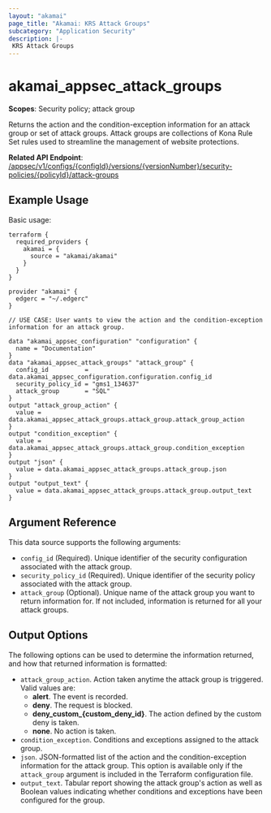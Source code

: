 ```yaml
---
layout: "akamai"
page_title: "Akamai: KRS Attack Groups"
subcategory: "Application Security"
description: |-
 KRS Attack Groups
---
```



# akamai_appsec_attack_groups

**Scopes**: Security policy; attack group

Returns the action and the condition-exception information for an attack group or set of attack groups. Attack groups are collections of Kona Rule Set rules used to streamline the management of website protections.

**Related API Endpoint**: [/appsec/v1/configs/{configId}/versions/{versionNumber}/security-policies/{policyId}/attack-groups](https://techdocs.akamai.com/application-security/reference/get-policy-attack-groups)

## Example Usage

Basic usage:

```
terraform {
  required_providers {
    akamai = {
      source = "akamai/akamai"
    }
  }
}

provider "akamai" {
  edgerc = "~/.edgerc"
}

// USE CASE: User wants to view the action and the condition-exception information for an attack group.

data "akamai_appsec_configuration" "configuration" {
  name = "Documentation"
}
data "akamai_appsec_attack_groups" "attack_group" {
  config_id          = data.akamai_appsec_configuration.configuration.config_id
  security_policy_id = "gms1_134637"
  attack_group       = "SQL"
}
output "attack_group_action" {
  value = data.akamai_appsec_attack_groups.attack_group.attack_group_action
}
output "condition_exception" {
  value = data.akamai_appsec_attack_groups.attack_group.condition_exception
}
output "json" {
  value = data.akamai_appsec_attack_groups.attack_group.json
}
output "output_text" {
  value = data.akamai_appsec_attack_groups.attack_group.output_text
}
```

## Argument Reference

This data source supports the following arguments:

- `config_id` (Required). Unique identifier of the security configuration associated with the attack group.
- `security_policy_id` (Required). Unique identifier of the security policy associated with the attack group.
- `attack_group` (Optional). Unique name of the attack group you want to return information for. If not included, information is returned for all your attack groups.

## Output Options

The following options can be used to determine the information returned, and how that returned information is formatted:

- `attack_group_action`. Action taken anytime the attack group is triggered. Valid values are:
  - **alert**. The event is recorded.
  - **deny**. The request is blocked.
  - **deny_custom_{custom_deny_id}**. The action defined by the custom deny is taken.
  - **none**. No action is taken.
- `condition_exception`. Conditions and exceptions assigned to the attack group.
- `json`. JSON-formatted list of the action and the condition-exception information for the attack group. This option is available only if the `attack_group` argument is included in the Terraform configuration file.
- `output_text`. Tabular report showing the attack group's action as well as Boolean values indicating whether conditions and exceptions have been configured for the group.